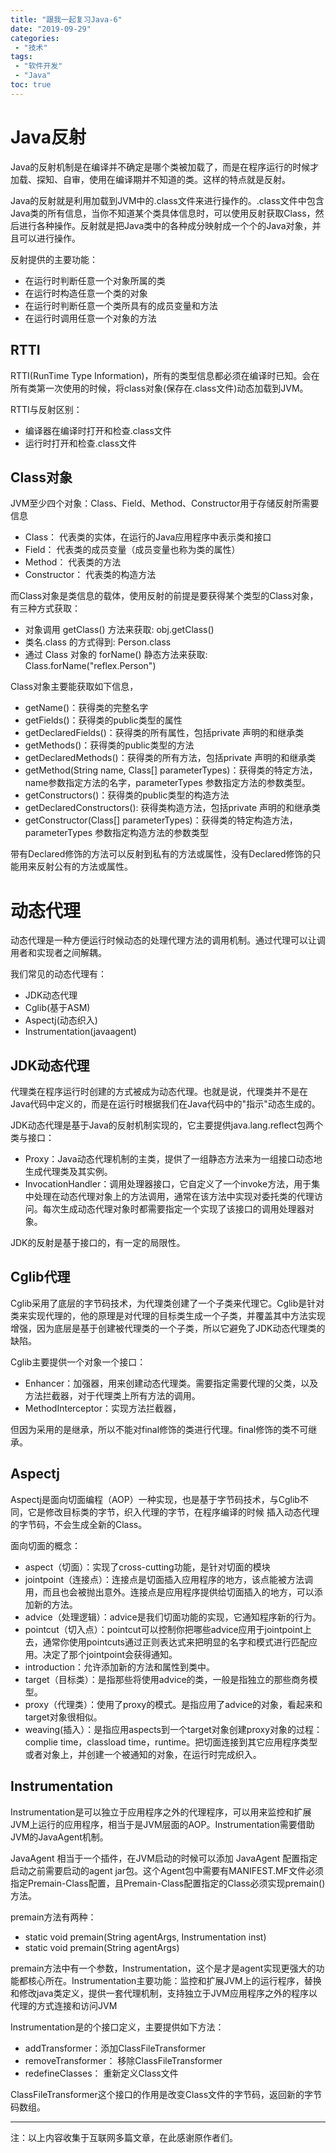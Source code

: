 ```yaml
---
title: "跟我一起复习Java-6"
date: "2019-09-29"
categories:
 - "技术"
tags:
 - "软件开发"
 - "Java"
toc: true
---
```


# Java反射

Java的反射机制是在编译并不确定是哪个类被加载了，而是在程序运行的时候才加载、探知、自审，使用在编译期并不知道的类。这样的特点就是反射。

Java的反射就是利用加载到JVM中的.class文件来进行操作的。.class文件中包含Java类的所有信息，当你不知道某个类具体信息时，可以使用反射获取Class，然后进行各种操作。反射就是把Java类中的各种成分映射成一个个的Java对象，并且可以进行操作。

反射提供的主要功能：

 - 在运行时判断任意一个对象所属的类
 - 在运行时构造任意一个类的对象
 - 在运行时判断任意一个类所具有的成员变量和方法
 - 在运行时调用任意一个对象的方法

## RTTI

RTTI(RunTime Type Information)，所有的类型信息都必须在编译时已知。会在所有类第一次使用的时候，将class对象(保存在.class文件)动态加载到JVM。

RTTI与反射区别：

 - 编译器在编译时打开和检查.class文件
 - 运行时打开和检查.class文件
<!--more-->

## Class对象

JVM至少四个对象：Class、Field、Method、Constructor用于存储反射所需要信息

 - Class： 代表类的实体，在运行的Java应用程序中表示类和接口
 - Field： 代表类的成员变量（成员变量也称为类的属性）
 - Method： 代表类的方法
 - Constructor： 代表类的构造方法

而Class对象是类信息的载体，使用反射的前提是要获得某个类型的Class对象，有三种方式获取：

 - 对象调用 getClass() 方法来获取: obj.getClass()
 - 类名.class 的方式得到: Person.class
 - 通过 Class 对象的 forName() 静态方法来获取: Class.forName("reflex.Person")

Class对象主要能获取如下信息，

 - getName()：获得类的完整名字
 - getFields()：获得类的public类型的属性
 - getDeclaredFields()：获得类的所有属性，包括private 声明的和继承类  
 - getMethods()：获得类的public类型的方法
 - getDeclaredMethods()：获得类的所有方法，包括private 声明的和继承类
 - getMethod(String name, Class[] parameterTypes)：获得类的特定方法，name参数指定方法的名字，parameterTypes 参数指定方法的参数类型。
 - getConstructors()：获得类的public类型的构造方法
 - getDeclaredConstructors(): 获得类构造方法，包括private 声明的和继承类
 - getConstructor(Class[] parameterTypes)：获得类的特定构造方法，parameterTypes 参数指定构造方法的参数类型

带有Declared修饰的方法可以反射到私有的方法或属性，没有Declared修饰的只能用来反射公有的方法或属性。

# 动态代理

动态代理是一种方便运行时候动态的处理代理方法的调用机制。通过代理可以让调用者和实现者之间解耦。

我们常见的动态代理有：

 - JDK动态代理
 - Cglib(基于ASM)
 - Aspectj(动态织入)
 - Instrumentation(javaagent)

## JDK动态代理

代理类在程序运行时创建的方式被成为动态代理。也就是说，代理类并不是在Java代码中定义的，而是在运行时根据我们在Java代码中的"指示"动态生成的。

JDK动态代理是基于Java的反射机制实现的，它主要提供java.lang.reflect包两个类与接口：

 - Proxy：Java动态代理机制的主类，提供了一组静态方法来为一组接口动态地生成代理类及其实例。
 - InvocationHandler：调用处理器接口，它自定义了一个invoke方法，用于集中处理在动态代理对象上的方法调用，通常在该方法中实现对委托类的代理访问。每次生成动态代理对象时都需要指定一个实现了该接口的调用处理器对象。

JDK的反射是基于接口的，有一定的局限性。

## Cglib代理

Cglib采用了底层的字节码技术，为代理类创建了一个子类来代理它。Cglib是针对类来实现代理的，他的原理是对代理的目标类生成一个子类，并覆盖其中方法实现增强，因为底层是基于创建被代理类的一个子类，所以它避免了JDK动态代理类的缺陷。


Cglib主要提供一个对象一个接口：

 - Enhancer：加强器，用来创建动态代理类。需要指定需要代理的父类，以及方法拦截器，对于代理类上所有方法的调用。
 - MethodInterceptor：实现方法拦截器，


但因为采用的是继承，所以不能对final修饰的类进行代理。final修饰的类不可继承。


## Aspectj

Aspectj是面向切面编程（AOP）一种实现，也是基于字节码技术，与Cglib不同，它是修改目标类的字节，织入代理的字节，在程序编译的时候 插入动态代理的字节码，不会生成全新的Class。

面向切面的概念：
 
  - aspect（切面）：实现了cross-cutting功能，是针对切面的模块
  - jointpoint（连接点）：连接点是切面插入应用程序的地方，该点能被方法调用，而且也会被抛出意外。连接点是应用程序提供给切面插入的地方，可以添加新的方法。
  - advice（处理逻辑）：advice是我们切面功能的实现，它通知程序新的行为。
  - pointcut（切入点）：pointcut可以控制你把哪些advice应用于jointpoint上去，通常你使用pointcuts通过正则表达式来把明显的名字和模式进行匹配应用。决定了那个jointpoint会获得通知。
  - introduction：允许添加新的方法和属性到类中。
  - target（目标类）：是指那些将使用advice的类，一般是指独立的那些商务模型。
  - proxy（代理类）：使用了proxy的模式。是指应用了advice的对象，看起来和target对象很相似。
  - weaving(插入）：是指应用aspects到一个target对象创建proxy对象的过程：complie time，classload time，runtime。把切面连接到其它应用程序类型或者对象上，并创建一个被通知的对象，在运行时完成织入。


## Instrumentation

Instrumentation是可以独立于应用程序之外的代理程序，可以用来监控和扩展JVM上运行的应用程序，相当于是JVM层面的AOP。Instrumentation需要借助JVM的JavaAgent机制。

JavaAgent 相当于一个插件，在JVM启动的时候可以添加 JavaAgent 配置指定启动之前需要启动的agent jar包。这个Agent包中需要有MANIFEST.MF文件必须指定Premain-Class配置，且Premain-Class配置指定的Class必须实现premain()方法。

premain方法有两种：

 - static void premain(String agentArgs, Instrumentation inst)
 - static void premain(String agentArgs)

 premain方法中有一个参数，Instrumentation，这个是才是agent实现更强大的功能都核心所在。Instrumentation主要功能：监控和扩展JVM上的运行程序，替换和修改java类定义，提供一套代理机制，支持独立于JVM应用程序之外的程序以代理的方式连接和访问JVM
  
Instrumentation是的个接口定义，主要提供如下方法：

 - addTransformer：添加ClassFileTransformer
 - removeTransformer： 移除ClassFileTransformer
 - redefineClasses： 重新定义Class文件

ClassFileTransformer这个接口的作用是改变Class文件的字节码，返回新的字节码数组。


----- 

注：以上内容收集于互联网多篇文章，在此感谢原作者们。 
